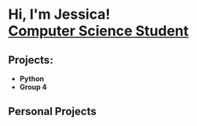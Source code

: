<h1>Hi, I'm Jessica! <br/><a href="https://github.com/JessicaOst">Computer Science Student</a>

<h2> Projects:</h2>


- <b>Python</b>
- <b>Group 4</b>

<h2>Personal Projects</h2>

